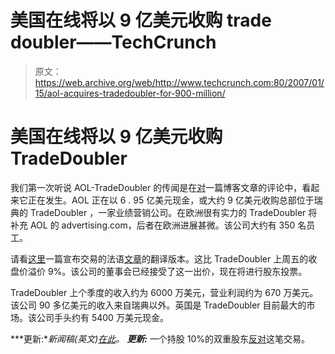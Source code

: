 # 美国在线将以 9 亿美元收购 trade doubler——TechCrunch

> 原文：<https://web.archive.org/web/http://www.techcrunch.com:80/2007/01/15/aol-acquires-tradedoubler-for-900-million/>

# 美国在线将以 9 亿美元收购 TradeDoubler

我们第一次听说 AOL-TradeDoubler 的传闻是在[对](https://web.archive.org/web/20220701013722/http://www.beta.techcrunch.com/2007/01/15/another-payperpost-virus/#comment-710858)一篇博客文章的评论中，看起来它正在发生。AOL 正在以 6 . 95 亿美元现金，或大约 9 亿美元收购总部位于瑞典的 TradeDoubler ，一家业绩营销公司。在欧洲很有实力的 TradeDoubler 将补充 AOL 的 advertising.com，后者在欧洲进展甚微。该公司大约有 350 名员工。

请看[这里](https://web.archive.org/web/20220701013722/http://www.google.com/translate?u=http%3A%2F%2Fwww.neteco.com%2F68226-aol-racheter-tradedoubler-specialiste-europeen-aff.html&langpair=fr%7Cen&hl=en&ie=UTF8)一篇宣布交易的法语[文章](https://web.archive.org/web/20220701013722/http://www.neteco.com/68226-aol-racheter-tradedoubler-specialiste-europeen-aff.html)的翻译版本。这比 TradeDoubler 上周五的收盘价溢价 9%。该公司的董事会已经接受了这一出价，现在将进行股东投票。

TradeDoubler 上个季度的收入约为 6000 万美元，营业利润约为 670 万美元。该公司 90 多亿美元的收入来自瑞典以外。英国是 TradeDoubler 目前最大的市场。该公司手头约有 5400 万美元现金。

***更新:**新闻稿(英文)[在此](https://web.archive.org/web/20220701013722/http://biz.yahoo.com/prnews/070115/lnm004.html?.v=36)。*
 ***更新:*** 一个持股 10%的双重股东[反对](https://web.archive.org/web/20220701013722/http://today.reuters.com/news/articleinvesting.aspx?type=companyNews&storyid=114547+15-Jan-2007+RTRS&WTmodLoc=BizArt-L1-CompanyNews-2)这笔交易。
